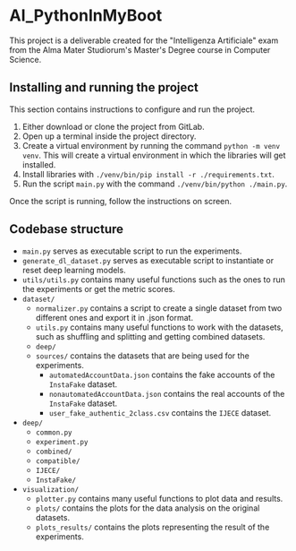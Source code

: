 # AI_PythonInMyBoot

This project is a deliverable created for the "Intelligenza Artificiale" exam from the Alma Mater Studiorum's Master's
Degree course in Computer Science.

## Installing and running the project

This section contains instructions to configure and run the project.

1. Either download or clone the project from GitLab.
2. Open up a terminal inside the project directory.
3. Create a virtual environment by running the command ``` python -m venv venv ```. This will create a virtual
   environment in which the libraries will get installed.
4. Install libraries with ``` ./venv/bin/pip install -r ./requirements.txt ```.
5. Run the script ``` main.py ``` with the command ``` ./venv/bin/python ./main.py ```.  

Once the script is running, follow the instructions on screen.

## Codebase structure

- `main.py` serves as executable script to run the experiments.
- `generate_dl_dataset.py` serves as executable script to instantiate or reset deep learning models.
- `utils/utils.py` contains many useful functions such as the ones to run the experiments or get the metric scores.
- `dataset/`
   - `normalizer.py` contains a script to create a single dataset from two different ones and export it in .json format.
   - `utils.py` contains many useful functions to work with the datasets, such as shuffling and splitting and getting combined datasets.
   - `deep/`
   - `sources/` contains the datasets that are being used for the experiments.
      - `automatedAccountData.json` contains the fake accounts of the `InstaFake` dataset.
      - `nonautomatedAccountData.json` contains the real accounts of the `InstaFake` dataset.
      - `user_fake_authentic_2class.csv` contains the `IJECE` dataset.
- `deep/`
   - `common.py`
   - `experiment.py`
   - `combined/`
   - `compatible/`
   - `IJECE/`
   - `InstaFake/`
- `visualization/`
   - `plotter.py` contains many useful functions to plot data and results.
   - `plots/` contains the plots for the data analysis on the original datasets.
   - `plots_results/` contains the plots representing the result of the experiments.
